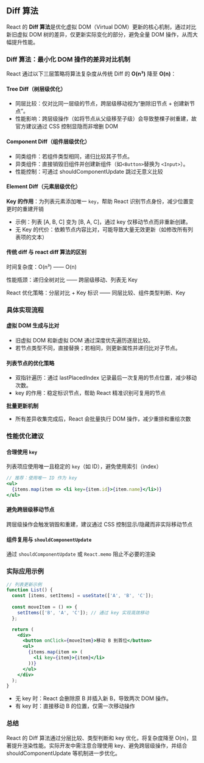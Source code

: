 ## Diff 算法

React 的 **Diff 算法**是优化虚拟 DOM（Virtual DOM）更新的核心机制，通过对比新旧虚拟 DOM 树的差异，仅更新实际变化的部分，避免全量 DOM 操作，从而大幅提升性能。

### **Diff 算法：最小化 DOM 操作的差异对比机制**

React 通过以下三层策略将算法复杂度从传统 Diff 的 **O(n³)** 降至 **O(n)**：

#### **Tree Diff（树层级优化）**

- 同层比较：仅对比同一层级的节点，跨层级移动视为“删除旧节点 + 创建新节点”。
- 性能影响：跨层级操作（如将节点从父级移至子级）会导致整棵子树重建，故官方建议通过 CSS 控制显隐而非增删 DOM

#### **Component Diff（组件层级优化）**

- 同类组件：若组件类型相同，递归比较其子节点。
- 异类组件：直接销毁旧组件并创建新组件（如` <Button> `替换为 `<Input>`）。
- 性能控制：可通过 shouldComponentUpdate 跳过无意义比较

#### **Element Diff（元素层级优化）**

**Key 的作用**：为列表元素添加唯一 `key`，帮助 React 识别节点身份，减少位置变更时的重建开销

- 示例：列表 [A, B, C] 变为 [B, A, C]，通过 key 仅移动节点而非重新创建。
- 无 Key 的代价：依赖节点内容比对，可能导致大量无效更新（如修改所有列表项的文本）

#### 传统 diff 与 react diff 算法的区别

时间复杂度：O(n³)     ——   O(n)

性能瓶颈：递归全树对比 	——      跨层级移动、列表无 Key

React 优化策略：分层对比 + Key 标识	——	同层比较、组件类型判断、Key



### 具体实现流程

#### **虚拟 DOM 生成与比对**

- 旧虚拟 DOM 和新虚拟 DOM 通过深度优先遍历逐层比较。
- 若节点类型不同，直接替换；若相同，则更新属性并递归比对子节点。

#### 列表节点的优化策略

- 双指针遍历：通过 lastPlacedIndex 记录最后一次复用的节点位置，减少移动次数。
- key 的作用：稳定标识节点，帮助 React 精准识别可复用的节点

**批量更新机制**

- 所有差异收集完成后，React 会批量执行 DOM 操作，减少重排和重绘次数



### 性能优化建议

#### 合理使用 `key`

列表项应使用唯一且稳定的 `key`（如 ID），避免使用索引（index）

```jsx
// 推荐：使用唯一 ID 作为 key
<ul>
  {items.map(item => <li key={item.id}>{item.name}</li>)}
</ul>
```

#### **避免跨层级移动节点**

跨层级操作会触发销毁和重建，建议通过 CSS 控制显示/隐藏而非实际移动节点

#### 组件复用与 `shouldComponentUpdate`

通过 `shouldComponentUpdate` 或 `React.memo` 阻止不必要的渲染



### 实际应用示例

```jsx
// 列表更新示例
function List() {
  const [items, setItems] = useState(['A', 'B', 'C']);
  
  const moveItem = () => {
    setItems(['B', 'A', 'C']); // 通过 key 实现高效移动
  };

  return (
    <div>
      <button onClick={moveItem}>移动 B 到首位</button>
      <ul>
        {items.map(item => (
          <li key={item}>{item}</li>
        ))}
      </ul>
    </div>
  );
}
```

- 无 key 时：React 会删除原 B 并插入新 B，导致两次 DOM 操作。
- 有 key 时：直接移动 B 的位置，仅需一次移动操作

### 总结

React 的 Diff 算法通过分层比较、类型判断和 key 优化，将复杂度降至 O(n)，显著提升渲染性能。实际开发中需注意合理使用 key、避免跨层级操作，并结合 shouldComponentUpdate 等机制进一步优化。













































































































